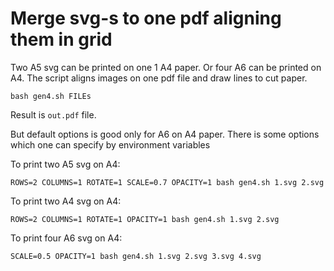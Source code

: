 # Merge svg-s to one pdf aligning them in grid

Two A5 svg can be printed on one 1 A4 paper. Or four A6 can be printed on A4. The script aligns images on one pdf file and draw lines to cut paper.

```
bash gen4.sh FILEs
```

Result is `out.pdf` file.

But default options is good only for A6 on A4 paper. There is some options which one can specify by environment variables

To print two A5 svg on A4:

```
ROWS=2 COLUMNS=1 ROTATE=1 SCALE=0.7 OPACITY=1 bash gen4.sh 1.svg 2.svg
```

To print two A4 svg on A4:

```
ROWS=2 COLUMNS=1 ROTATE=1 OPACITY=1 bash gen4.sh 1.svg 2.svg
```

To print four A6 svg on A4:

```
SCALE=0.5 OPACITY=1 bash gen4.sh 1.svg 2.svg 3.svg 4.svg
```

